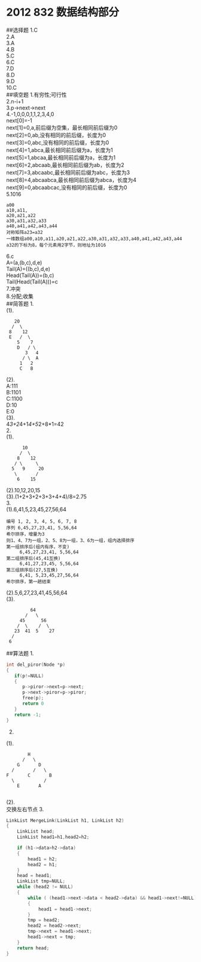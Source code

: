# 2012 832 数据结构部分
##选择题
1.C  
2.A  
3.A  
4.B  
5.C  
6.C  
7.D  
8.D  
9.D  
10.C  
##填空题
1.有穷性;可行性  
2.n-i+1  
3.p->next->next  
4.-1,0,0,0,1,1,2,3,4,0  
next[0]=-1  
next[1]=0,a,前后缀为空集，最长相同前后缀为0  
next[2]=0,ab,没有相同的前后缀，长度为0  
next[3]=0,abc,没有相同的前后缀，长度为0  
next[4]=1,abca,最长相同前后缀为a，长度为1  
next[5]=1,abcaa,最长相同前后缀为a，长度为1  
next[6]=2,abcaab,最长相同前后缀为ab，长度为2  
next[7]=3,abcaabc,最长相同前后缀为abc，长度为3  
next[8]=4,abcaabca,最长相同前后缀为abca，长度为4  
next[9]=0,abcaabcac,没有相同的前后缀，长度为0  
5.1016  
```
a00
a10,a11,
a20,a21,a22
a30,a31,a32,a33
a40,a41,a42,a43,a44
对称矩阵a23=a32
一维数组a00,a10,a11,a20,a21,a22,a30,a31,a32,a33,a40,a41,a42,a43,a44
a32的下标为8，每个元素用2字节，则地址为1016
```
6.c  
A=(a,(b,c),d,e)  
Tail(A)=((b,c),d,e)  
Head(Tail(A))=(b,c)  
Tail(Head(Tail(A)))=c  
7.冲突  
8.分配;收集  
##简答题
1.  
(1).  
```
   20
  /  \
 8    12
 E   /  \
    5    7
    D   / \
       3   4
      / \  A
     1   2
     C   B
```
(2).  
A:111  
B:1101  
C:1100  
D:10  
E:0  
(3).  
4*3+2*4+1*4+5*2+8*1=42  
2.  
(1).  
```
      10
     /  \
    8    12
   / \     \
  5   9     20
   \       /
    6    15
```
(2).10,12,20,15  
(3).(1+2+3+2+3+3+4+4)/8=2.75  
3.  
(1).6,41,5,23,45,27,56,64  
```
编号 1, 2, 3, 4, 5, 6, 7, 8
序列 6,45,27,23,41, 5,56,64
希尔排序，增量为3
则1、4、7为一组，2、5、8为一组，3、6为一组，组内选择排序
第一组排序后(组内有序，不变)
     6,45,27,23,41, 5,56,64
第二组排序后(45,41互换)
     6,41,27,23,45, 5,56,64
第三组排序后(27,5互换)
     6,41, 5,23,45,27,56,64
希尔排序，第一趟结束
```
(2).5,6,27,23,41,45,56,64  
(3).  
```
         64
       /   \
     45      56
    /  \    /  \
   23  41  5    27
  /
 6  
```
##算法题
1.  
```c
int del_piror(Node *p)
{
   if(p!=NULL)
   {
      p->piror->next=p->next;
      p->next->piror=p->piror;
      free(p);
      return 0
   }
   return -1;
}
```
2.  
(1).  
```
        H
      /   \
    G       D
  /       /   \
F       C       B
  \           /
    E       A
  
```
(2).  
交换左右节点
3.  
```c
LinkList MergeLink(LinkList h1, LinkList h2)
{
    LinkList head;
    LinkList head1=h1,head2=h2;

    if (h1->data>h2->data)
    {
        head1 = h2;
        head2 = h1;
    }
    head = head1;
    LinkList tmp=NULL;
    while (head2 != NULL)
    {
        while ( (head1->next->data < head2->data) && head1->next!=NULL)
        {
            head1 = head1->next;
        }
        tmp = head2;
        head2 = head2->next;
        tmp->next = head1->next;
        head1->next = tmp;
    }
    return head;
}
```
